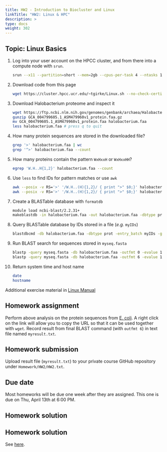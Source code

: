 ```yaml
---
title: HW2 - Introduction to Biocluster and Linux
linkTitle: "HW2: Linux & HPC"
description: >
type: docs
weight: 302
---
```


## Topic: Linux Basics

1. Log into your user account on the HPCC cluster, and from there into a compute node with `srun`.

   ```sh
   srun --x11 --partition=short --mem=2gb --cpus-per-task 4 --ntasks 1 --time 1:00:00 --pty bash -l
   ```

2. Download code from this page
    ```sh
    wget https://cluster.hpcc.ucr.edu/~tgirke/Linux.sh --no-check-certificate 
    ```

3. Download Halobacterium proteome and inspect it
    ```sh
    wget https://ftp.ncbi.nlm.nih.gov/genomes/genbank/archaea/Halobacterium_salinarum/all_assembly_versions/GCA_004799605.1_ASM479960v1/GCA_004799605.1_ASM479960v1_protein.faa.gz
    gunzip GCA_004799605.1_ASM479960v1_protein.faa.gz
    mv GCA_004799605.1_ASM479960v1_protein.faa halobacterium.faa
    less halobacterium.faa # press q to quit
    ```

4. How many protein sequences are stored in the downloaded file?
    ```sh
    grep '>' halobacterium.faa | wc
    grep '^>' halobacterium.faa --count
    ```

5. How many proteins contain the pattern `WxHxxH` or `WxHxxHH`?
    ```sh
    egrep 'W.H..H{1,2}' halobacterium.faa --count
    ```

6. Use `less` to find IDs for pattern matches or use `awk`
    ```sh
    awk --posix -v RS='>' '/W.H..(H){1,2}/ { print ">" $0;}' halobacterium.faa | less
    awk --posix -v RS='>' '/W.H..(H){1,2}/ { print ">" $0;}' halobacterium.faa | grep '^>' | cut -c 2- | cut -f 1 -d\ > myIDs
    ```

7. Create a BLASTable database with `formatdb`
    ```sh
    module load ncbi-blast/2.2.31+
    makeblastdb -in halobacterium.faa -out halobacterium.faa -dbtype prot -hash_index -parse_seqids
    ```

8. Query BLASTable database by IDs stored in a file (_e.g._ `myIDs`)
    ```sh
    blastdbcmd -db halobacterium.faa -dbtype prot -entry_batch myIDs -get_dups -out myseq.fasta
    ```

9. Run BLAST search for sequences stored in `myseq.fasta`
    ```sh
    blastp -query myseq.fasta -db halobacterium.faa -outfmt 0 -evalue 1e-6 -out blastp.out
    blastp -query myseq.fasta -db halobacterium.faa -outfmt 6 -evalue 1e-6 -out blastp.tab
    ```

10. Return system time and host name 
    ```sh
    date
    hostname
    ```

Additional exercise material in [Linux Manual](https://hpcc.ucr.edu/manuals_linux-basics_shell.html)

## Homework assignment

Perform above analysis on the protein sequences from [E. coli](https://ftp.ncbi.nlm.nih.gov/genomes/all/GCA/000/008/865/GCA_000008865.2_ASM886v2/GCA_000008865.2_ASM886v2_protein.faa.gz). A right click on the link will allow you to copy the URL so that it can be used together with `wget`. 
Record result from final BLAST command (with `outfmt 6`) in text file named `myresult.txt`.

## Homework submission

Upload result file (`myresult.txt`) to your private course GitHub repository under `Homework/HW2/HW2.txt`.

## Due date

Most homeworks will be due one week after they are assigned. This one is due on Thu, April 13th at 6:00 PM.

## Homework solution

## Homework solution

See [here](https://raw.githubusercontent.com/tgirke/GEN242/main/static/custom/hw_solutions/hw2.sh).
